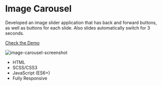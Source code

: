 # Image Carousel

Developed an image slider application that has back and forward buttons, as well as buttons for each slide. Also slides automatically switch for 3 seconds.

[Check the Demo](https://heimlee.github.io/image-carousel/)

![image-carousel-screenshot](https://user-images.githubusercontent.com/43527919/116008342-b885be80-a61c-11eb-8a95-dec18826ee23.png)

- HTML
- SCSS/CSS3
- JavaScript (ES6+)
- Fully Responsive
